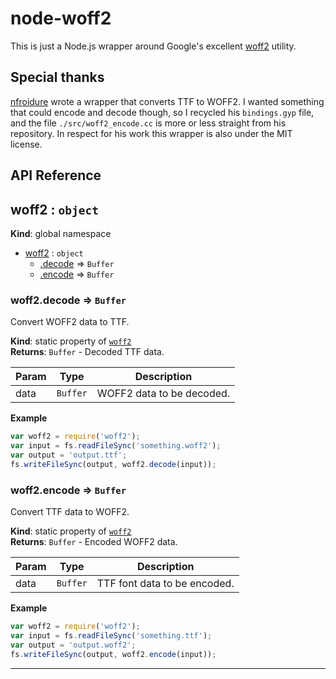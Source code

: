 # node-woff2

This is just a Node.js wrapper around Google's excellent [woff2](https://github.com/google/woff2) utility.

## Special thanks

[nfroidure](https://github.com/nfroidure) wrote a wrapper that converts TTF to WOFF2.  I wanted something that could encode and decode though, so I recycled his `bindings.gyp` file, and the file `./src/woff2_encode.cc` is more or less straight from his repository.  In respect for his work this wrapper is also under the MIT license.

## API Reference

<a name="woff2"></a>

## woff2 : <code>object</code>
**Kind**: global namespace  

* [woff2](#woff2) : <code>object</code>
    * [.decode](#woff2.decode) ⇒ <code>Buffer</code>
    * [.encode](#woff2.encode) ⇒ <code>Buffer</code>

<a name="woff2.decode"></a>

### woff2.decode ⇒ <code>Buffer</code>
Convert WOFF2 data to TTF.

**Kind**: static property of <code>[woff2](#woff2)</code>  
**Returns**: <code>Buffer</code> - Decoded TTF data.  

| Param | Type | Description |
| --- | --- | --- |
| data | <code>Buffer</code> | WOFF2 data to be decoded. |

**Example**  
```js
var woff2 = require('woff2');
var input = fs.readFileSync('something.woff2');
var output = 'output.ttf';
fs.writeFileSync(output, woff2.decode(input));
```
<a name="woff2.encode"></a>

### woff2.encode ⇒ <code>Buffer</code>
Convert TTF data to WOFF2.

**Kind**: static property of <code>[woff2](#woff2)</code>  
**Returns**: <code>Buffer</code> - Encoded WOFF2 data.  

| Param | Type | Description |
| --- | --- | --- |
| data | <code>Buffer</code> | TTF font data to be encoded. |

**Example**  
```js
var woff2 = require('woff2');
var input = fs.readFileSync('something.ttf');
var output = 'output.woff2';
fs.writeFileSync(output, woff2.encode(input));
```
***

